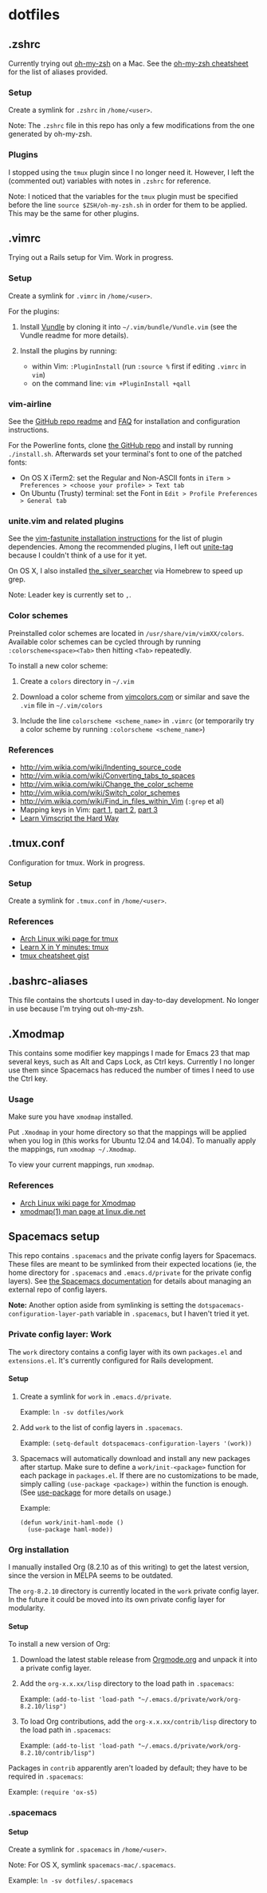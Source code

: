 # dotfiles

## .zshrc

Currently trying out [oh-my-zsh](https://github.com/robbyrussell/oh-my-zsh) on a Mac. See the [oh-my-zsh cheatsheet](https://github.com/robbyrussell/oh-my-zsh/wiki/Cheatsheet) for the list of aliases provided.

### Setup

Create a symlink for `.zshrc` in `/home/<user>`.

Note: The `.zshrc` file in this repo has only a few modifications from the one generated by oh-my-zsh.

### Plugins

I stopped using the `tmux` plugin since I no longer need it. However, I left the (commented out) variables with notes in `.zshrc` for reference.

Note: I noticed that the variables for the `tmux` plugin must be specified before the line `source $ZSH/oh-my-zsh.sh` in order for them to be applied. This may be the same for other plugins.


## .vimrc

Trying out a Rails setup for Vim. Work in progress.

### Setup

Create a symlink for `.vimrc` in `/home/<user>`.

For the plugins:

1. Install [Vundle](https://github.com/gmarik/Vundle.vim) by cloning it into `~/.vim/bundle/Vundle.vim` (see the Vundle readme for more details).

2. Install the plugins by running:
   - within Vim: `:PluginInstall` (run `:source %` first if editing `.vimrc` in `vim`)
   - on the command line: `vim +PluginInstall +qall`


### vim-airline

See the [GitHub repo readme](https://github.com/bling/vim-airline) and [FAQ](https://github.com/bling/vim-airline/wiki/FAQ) for installation and configuration instructions.

For the Powerline fonts, clone [the GitHub repo](https://github.com/powerline/fonts) and install by running `./install.sh`. Afterwards set your terminal's font to one of the patched fonts:
  - On OS X iTerm2: set the Regular and Non-ASCII fonts in `iTerm > Preferences > <choose your profile> > Text tab`
  - On Ubuntu (Trusty) terminal: set the Font in `Edit > Profile Preferences > General tab`


### unite.vim and related plugins

See the [vim-fastunite installation instructions](https://github.com/rstacruz/vim-fastunite) for the list of plugin dependencies. Among the recommended plugins, I left out [unite-tag](https://github.com/tsukkee/unite-tag) because I couldn't think of a use for it yet.

On OS X, I also installed [the_silver_searcher](https://github.com/ggreer/the_silver_searcher) via Homebrew to speed up grep.

Note: Leader key is currently set to `,`.


### Color schemes

Preinstalled color schemes are located in `/usr/share/vim/vimXX/colors`. Available color schemes can be cycled through by running `:colorscheme<space><Tab>` then hitting `<Tab>` repeatedly.

To install a new color scheme:

1. Create a `colors` directory in `~/.vim`

2. Download a color scheme from [vimcolors.com](http://vimcolors.com/) or similar and save the `.vim` file in `~/.vim/colors`

3. Include the line `colorscheme <scheme_name>` in `.vimrc` (or temporarily try a color scheme by running `:colorscheme <scheme_name>`)


### References

* http://vim.wikia.com/wiki/Indenting_source_code
* http://vim.wikia.com/wiki/Converting_tabs_to_spaces
* http://vim.wikia.com/wiki/Change_the_color_scheme
* http://vim.wikia.com/wiki/Switch_color_schemes
* http://vim.wikia.com/wiki/Find_in_files_within_Vim (`:grep` et al)
* Mapping keys in Vim: [part 1](http://vim.wikia.com/wiki/Mapping_keys_in_Vim_-_Tutorial_%28Part_1%29), [part 2](http://vim.wikia.com/wiki/Mapping_keys_in_Vim_-_Tutorial_%28Part_2%29), [part 3](http://vim.wikia.com/wiki/Mapping_keys_in_Vim_-_Tutorial_%28Part_3%29)
* [Learn Vimscript the Hard Way](http://learnvimscriptthehardway.stevelosh.com/)


## .tmux.conf

Configuration for tmux. Work in progress.

### Setup

Create a symlink for `.tmux.conf` in `/home/<user>`.


### References

* [Arch Linux wiki page for tmux](https://wiki.archlinux.org/index.php/Tmux)
* [Learn X in Y minutes: tmux](http://learnxinyminutes.com/docs/tmux/)
* [tmux cheatsheet gist](https://gist.github.com/MohamedAlaa/2961058)


## .bashrc-aliases

This file contains the shortcuts I used in day-to-day development. No longer in use because I'm trying out oh-my-zsh.


## .Xmodmap

This contains some modifier key mappings I made for Emacs 23 that map several keys, such as Alt and Caps Lock, as Ctrl keys. Currently I no longer use them since Spacemacs has reduced the number of times I need to use the Ctrl key.

### Usage

Make sure you have `xmodmap` installed.

Put `.Xmodmap` in your home directory so that the mappings will be applied when you log in (this works for Ubuntu 12.04 and 14.04). To manually apply the mappings, run `xmodmap ~/.Xmodmap`.

To view your current mappings, run `xmodmap`.


### References

* [Arch Linux wiki page for Xmodmap](https://wiki.archlinux.org/index.php/Xmodmap)
* [xmodmap(1) man page at linux.die.net](http://linux.die.net/man/1/xmodmap)


## Spacemacs setup

This repo contains `.spacemacs` and the private config layers for Spacemacs. These files are meant to be symlinked from their expected locations (ie, the home directory for `.spacemacs` and `.emacs.d/private` for the private config layers). See [the Spacemacs documentation](https://github.com/syl20bnr/spacemacs/blob/master/doc/DOCUMENTATION.md#managing-private-configuration-layers) for details about managing an external repo of config layers.

**Note:** Another option aside from symlinking is setting the `dotspacemacs-configuration-layer-path` variable in `.spacemacs`, but I haven't tried it yet.


### Private config layer: Work

The `work` directory contains a config layer with its own `packages.el` and `extensions.el`. It's currently configured for Rails development.

#### Setup

1. Create a symlink for `work` in `.emacs.d/private`.

   Example: `ln -sv dotfiles/work`

2. Add `work` to the list of config layers in `.spacemacs`.

   Example: `(setq-default dotspacemacs-configuration-layers '(work))`

3. Spacemacs will automatically download and install any new packages after startup. Make sure to define a `work/init-<package>` function for each package in `packages.el`. If there are no customizations to be made, simply calling `(use-package <package>)` within the function is enough. (See [use-package](https://github.com/jwiegley/use-package) for more details on usage.)

   Example:

   ```
   (defun work/init-haml-mode ()
     (use-package haml-mode))
   ```

### Org installation

I manually installed Org (8.2.10 as of this writing) to get the latest version, since the version in MELPA seems to be outdated.

The `org-8.2.10` directory is currently located in the `work` private config layer. In the future it could be moved into its own private config layer for modularity.

#### Setup

To install a new version of Org:

1. Download the latest stable release from [Orgmode.org](http://orgmode.org/) and unpack it into a private config layer.

2. Add the `org-x.x.xx/lisp` directory to the load path in `.spacemacs`:

   Example: `(add-to-list 'load-path "~/.emacs.d/private/work/org-8.2.10/lisp")`

3. To load Org contributions, add the `org-x.x.xx/contrib/lisp` directory to the load path in `.spacemacs`:

   Example: `(add-to-list 'load-path "~/.emacs.d/private/work/org-8.2.10/contrib/lisp")`

Packages in `contrib` apparently aren't loaded by default; they have to be required in `.spacemacs`:

Example: `(require 'ox-s5)`


### .spacemacs

#### Setup

Create a symlink for `.spacemacs` in `/home/<user>`.

Note: For OS X, symlink `spacemacs-mac/.spacemacs`.

Example: `ln -sv dotfiles/.spacemacs`
